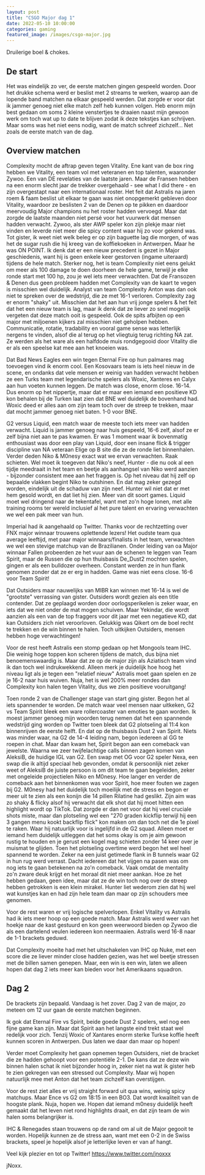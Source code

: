 ```yaml
---
layout: post
title: "CSGO Major dag 1"
date: 2022-05-10 10:00:00
categories: gaming
featured_image: /images/csgo-major.jpg
---
```


Druilerige boel & chokes.

## De start

Het was eindelijk zo ver, de eerste matchen gingen gespeeld worden. Door het drukke schema werd er beslist met 2 streams te werken, waarop aan de lopende band matchen na elkaar gespeeld werden. Dat zorgde er voor dat ik jammer genoeg niet elke match zelf heb kunnen volgen. Heb enorm mijn best gedaan om soms 2 kleine venstertjes te draaien naast mijn gewoon werk om toch wat up to date te blijven zodat ik deze tekstjes kan schrijven. Maar soms was het niet eens nodig, want de match schreef zichzelf...
Net zoals de eerste match van de dag.

## Overview matchen

Complexity mocht de aftrap geven tegen Vitality. Ene kant van de box ring hebben we Vitality, een team vol met veteranen en top talenten, waaronder Zywoo. Een van DE revelaties van de laatste jaren. Maar de Fransen hebben na een enorm slecht jaar de trekker overgehaald - see what I did there - en zijn overgestapt naar een internationaal roster.
Het feit dat Astralis na jaren roem & faam beslist uit elkaar te gaan was niet onopgemerkt gebleven door Vitality, waardoor ze beslisten 2 van de Denen op te pikken en daardoor meervoudig Major champions nu het roster hadden vervoegd.
Maar dat zorgde de laatste maanden niet persé voor het vuurwerk dat mensen hadden verwacht. Zywoo, als ster AWP speler kon zijn plekje maar niet vinden en leverde niet meer die spicy content waar hij zo voor gekend was. Tot gister, ik weet niet welk beleg er op zijn baguette lag die morgen, of was het de sugar rush die hij kreeg van de koffiekoeken in Antwerpen. Maar he was ON POINT. Ik denk dat er een nieuw precedent is gezet in Major geschiedenis, want hij is geen enkele keer gestorven (ingame uiteraard) tijdens de hele match.
Sterker nog, het is team Complexity niet eens gelukt om meer als 100 damage te doen doorheen de hele game, terwijl je elke ronde start met 100 hp, zou je wel iets meer verwachten.
Dat de Fransozen & Denen dus geen probleem hadden met Complexity van de kaart te vegen is misschien wel duidelijk.
Analyst van team Complexity Anton was dan ook niet te spreken over de wedstrijd, die ze met 16-1 verloren.
Complexity zag er enorm "shaky" uit. Misschien dat het aan hun vrij jonge spelers & het feit dat het een nieuw team is lag, maar ik denk dat ze liever zo snel mogelijk vergeten dat deze match ooit is gespeeld.
Ook de spits afbijten op een major met miljoenen kijkers zal misschien niet geholpen hebben.
Communicatie, rotatie, tradability en vooral game sense was letterlijk nergens te vinden, alsof die al terug op het vliegtuig terug richting NA zat. Ze werden als het ware als een halfdode muis rondgegooid door Vitality die er als een speelse kat mee aan het knoeien was.

Dat Bad News Eagles een win tegen Eternal Fire op hun palmares mag toevoegen vind ik enorm cool. Een Kosovaars team is iets heel nieuw in de scene, en ondanks dat vele mensen er weinig van hadden verwacht hebben ze een Turks team met legendarische spelers als Woxic, Xanteres en Calyx aan hun voeten kunnen leggen.
De match was close, enorm close. 16-14. Dus enorm op het nippertje, maar dat er maar een iemand een positieve KD kon behalen bij de Turken laat zien dat BNE wel duidelijk de bovenhand had. Woxic deed er alles aan om zijn team toch over de streep te trekken, maar dat mocht jammer genoeg niet baten.
1-0 voor BNE.

G2 versus Liquid, een match waar de meeste toch iets meer van hadden verwacht. Liquid is jammer genoeg naar huis gespeeld, 16-6 zelf, alsof ze er zelf bijna niet aan te pas kwamen.
Er was 1 moment waar ik bovenmatig enthousiast was door een play van Liquid, door een insane flick & trigger discipline van NA veteraan Elige op B site die ze de ronde liet binnenhalen.
Verder deden Niko & M0nesy exact wat we ervan verwachten. Raak schieten.
Wel moet ik toegeven dat Niko's neef, Hunter - die nu ook al een tijdje meedraait in het team en beetje als aanhangsel van Niko werd aanzien - bijzonder consistent mee aan het fraggen is. Op het niveau dat hij zelf op bepaalde vlakken begint Niko te outshinen. En dat mag zeker gezegd worden, eindelijk uit de schaduw van zijn neef. Hunter wil niet dat er met hem gesold wordt, en dat liet hij zien. Meer van dit soort games.
Liquid moet wel dringend naar de tekentafel, want met zo'n hoge lonen, met alle training rooms ter wereld inclusief al het pure talent en ervaring verwachten we wel een pak meer van hun.

Imperial had ik aangehaald op Twitter. Thanks voor de rechtzetting over FNX major winnaar trouwens oplettende lezers!
Het oudste team qua average leeftijd, met paar major winnaars/finalists in het team, verwachten we wel een stevige matchup van de Brazilianen.
Onder leiding van oa Major winnaar Fallen probeerden ze het vuur aan de schenen te leggen van Team Spirit, maar de Russen die op hun thuisbasis De_Dust2 mochten spelen, gingen er als een bulldozer overheen. Constant werden ze in hun flank genomen zonder dat ze er erg in hadden. Game was niet eens close. 16-6 voor Team Spirit!

Dat Outsiders maar nauwelijks van MIBR kan winnen met 16-14 is wel de "grootste" verrassing van gister. Outsiders wordt gezien als een title contender. Dat ze geplaagd worden door oorlogsperikelen is zeker waar, en iets dat we niet onder de mat mogen schuiven. Maar Yekindar, die wordt aanzien als een van de top fraggers voor dit jaar met een negatieve KD, dat kan Outsiders zich niet veroorloven. Gelukkig was Qikert om de boel recht te trekken en de win binnen te halen. Toch uitkijken Outsiders, mensen hebben hoge verwachtingen!

Voor de rest heeft Astralis een stomp gedaan op het Mongools team IHC. Die weinig hoge toppen kon scheren tijdens de match, dus bijna niet benoemenswaardig is. Maar dat ze op de major zijn als Aziatisch team vind ik dan toch wel indrukwekkend. Alleen merk je duidelijk hoe hoog het niveau ligt als je tegen een "relatief nieuw" Astralis moet gaan spelen en ze je 16-2 naar huis wuiven. Nuja, het is wel 200% meer rondes dan Complexity kon halen tegen Vitality, dus we zien positieve vooruitgang!

Toen ronde 2 van de Challenger stage van start ging gister. Begon het al iets spannender te worden.
De match waar veel mensen naar uitkeken, G2 vs Team Spirit bleek een ware rollercoaster van emoties te gaan worden.
Ik moest jammer genoeg mijn woorden terug nemen dat het een spannende wedstrijd ging worden op Twitter toen bleek dat G2 plotseling al 11:4 kon binnenrijven de eerste helft. En dat op de thuisbasis Dust 2 van Spirit.
Niets was minder waar, na G2 de 14-4 leiding nam, begon iedereen al GG te roepen in chat. Maar dan kwam het, Spirit begon aan een comeback van jewelste. Waarna we zeer twijfelachtige calls binnen zagen komen van AleksiB, de huidige IGL van G2. Een swap met OG voor G2 speler Nexa, een swap die ik altijd speciaal heb gevonden, omdat ik persoonlijk niet zeker weet of AleksiB de juiste persoon is om dit team te gaan begeleiden, zeker met ongeleide projectielen Niko en M0nesy.
Hoe langer en verder de comeback aan het binnenkomen was voor Spirit, hoe meer fouten we zagen bij G2.
M0nesy had het duidelijk toch moeilijk met de stress en begon er meer uit te zien als een konijn die 14 pillen Rilatine had geslikt. Zijn aim was zo shaky & flicky alsof hij verwacht dat elk shot dat hij moet hitten een highlight wordt op TikTok.
Dat zorgde er dan net voor dat hij veel cruciale shots miste, maar dan plotseling wel een "270 graden kickflip terwijl hij een 3 gangen menu kookt backflip flick" kon maken om dan toch net die 1e pixel te raken. Waar hij natuurlijk voor is ingelijfd in de G2 squad.
Alleen moet er iemand hem duidelijk uitleggen dat het soms okay is om je aim gewoon rustig te houden en je gerust een kogel mag schieten zonder 14 keer over je muismat te glijden.
Toen het plotseling overtime werd begon het wel heel spannend te worden. Zeker na een juist getimede flank in B tunnels waar G2 in hun rug werd verrast. Dacht iedereen dat het vijgen na pasen was om nog iets te gaan betekenen na zo'n comeback. Vaak omdat de mentality zo'n zware deuk krijgt en het moraal dit niet meer aankan. Hoe ze het hebben gedaan, geen idee, maar dat ze de win toch nog over de streep hebben getrokken is een klein mirakel. Hunter liet wederom zien dat hij wel wat kunstjes kan en had zijn hele team dan maar op zijn schouders mee genomen.

Voor de rest waren er vrij logische spelverlopen. Enkel Vitality vs Astralis had ik iets meer hoop op een goede match. Maar Astralis werd weer van het hoekje naar de kast gestuurd en kon geen weerwoord bieden op Zywoo die als een dartelend veulen iedereen kon neermaaien.
Astralis werd 16-8 naar de 1-1 brackets geduwd.

Dat Complexity moeite had met het uitschakelen van IHC op Nuke, met een score die ze liever minder close hadden gezien, was het wel beetje stressen met de billen samen genepen.
Maar, een win is een win, laten we alleen hopen dat dag 2 iets meer kan bieden voor het Amerikaans squadron.

## Dag 2

De brackets zijn bepaald. Vandaag is het zover. Dag 2 van de major, zo meteen om 12 uur gaan de eerste matchen beginnen.

Ik gok dat Eternal Fire vs Spirit, beide goede Dust 2 spelers, wel nog een fijne game kan zijn. Maar dat Spirit aan het langste eind trekt staat wel redelijk voor zich.
Tenzij Woxic of Xantares enorm sterke Turkse koffie heeft kunnen scoren in Antwerpen. Dus laten we daar dan maar op hopen!

Verder moet Complexity het gaan opnemen tegen Outsiders, niet de bracket die ze hadden gehoopt voor een potentiële 2-1. De kans dat ze deze win binnen halen schat ik niet bijzonder hoog in, zeker niet na wat ik gister heb te zien gekregen van een stressed out Complexity. Maar wij hopen natuurlijk mee met Anton dat het team zichzelf kan overstijgen.

Voor de rest ziet alles er vrij straight forward uit qua wins, weinig spicy matchups. Maar Ence vs G2 om 18:15 in een BO3. Dat wordt kwaliteit van de hoogste plank. Nuja, hopen we. Hopen dat iemand m0nesy duidelijk heeft gemaakt dat het leven niet rond highlights draait, en dat zijn team de win halen soms belangrijker is.

IHC & Renegades staan trouwens op de rand om al uit de Major gegooit te worden. Hopelijk kunnen ze de stress aan, want met een 0-2 in de Swiss brackets, speel je hopelijk alsof je letterlijke leven er van af hangt.

Veel kijk plezier en tot op Twitter! <https://www.twitter.com/jnoxxx>

jNoxx.
